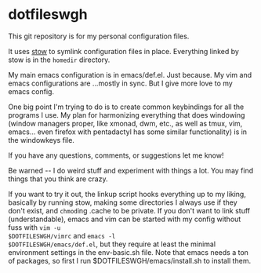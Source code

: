 dotfileswgh
===========

This git repository is for my personal configuration files.

It uses [stow](https://www.gnu.org/software/stow/) to symlink configuration files in place.  Everything linked by stow is in the `homedir` directory.

My main emacs configuration is in emacs/def.el.  Just because.  My vim and emacs configurations are ...mostly in sync.  But I give more love to my emacs config.

One big point I'm trying to do is to create common keybindings for all the programs I use.  My plan for harmonizing everything that does windowing (window managers proper, like xmonad, dwm, etc., as well as tmux, vim, emacs... even firefox with pentadactyl has some similar functionality) is in the windowkeys file.

If you have any questions, comments, or suggestions let me know!

Be warned -- I do weird stuff and experiment with things a lot.  You may find things that you think are crazy.

If you want to try it out, the linkup script hooks everything up to my liking, basically by running stow, making some directories I always use if they don't exist, and `chmod`ing .cache to be private.  If you don't want to link stuff (understandable), emacs and vim can be started with my config without fuss with <code>vim -u $DOTFILESWGH/vimrc</code> and <code>emacs -l $DOTFILESWGH/emacs/def.el</code>, but they require at least the minimal environment settings in the env-basic.sh file.  Note that emacs needs a ton of packages, so first I run $DOTFILESWGH/emacs/install.sh to install them.


